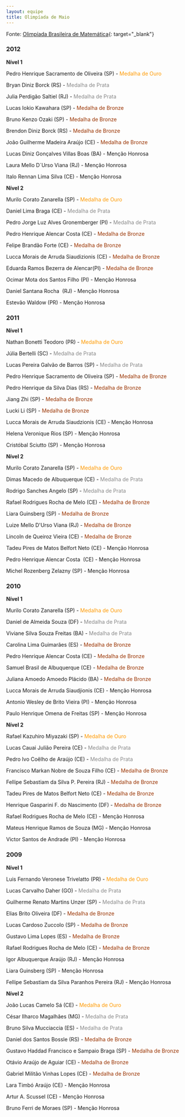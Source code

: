 ```yaml
--- 
layout: equipe
title: Olimpíada de Maio
---
```

Fonte: [Olimpíada Brasileira de Matemática][1]{: target="_blank"}

### 2012

  
**Nível 1**

Pedro Henrique Sacramento de Oliveira (SP) - <span style="color: #ff9900;">Medalha de Ouro</span>

Bryan Diniz Borck (RS) - <span style="color: #888888;">Medalha de Prata</span>

Julia Perdigão Saltiel (RJ) - <span style="color: #888888;">Medalha de Prata</span>

Lucas Iokio Kawahara (SP) - <span style="color: #993300;">Medalha de Bronze</span>

Bruno Kenzo Ozaki (SP) - <span style="color: #993300;">Medalha de Bronze</span>

Brendon Diniz Borck (RS) - <span style="color: #993300;">Medalha de Bronze</span>

João Guilherme Madeira Araújo (CE) - <span style="color: #993300;">Medalha de Bronze</span>

Lucas Diniz Gonçalves Villas Boas (BA) - Menção Honrosa

Laura Mello D´Urso Viana (RJ) - Menção Honrosa

Italo Rennan Lima Silva (CE) - Menção Honrosa

**Nível 2**

Murilo Corato Zanarella (SP) - <span style="color: #ff9900;">Medalha de Ouro</span>

Daniel Lima Braga (CE) - <span style="color: #888888;">Medalha de Prata</span>

Pedro Jorge Luz Alves Gronemberger (PI) - <span style="color: #888888;">Medalha de Prata</span>

Pedro Henrique Alencar Costa (CE) - <span style="color: #993300;">Medalha de Bronze</span>

Felipe Brandão Forte (CE) - <span style="color: #993300;">Medalha de Bronze</span>

Lucca Morais de Arruda Siaudizionis (CE) - <span style="color: #993300;">Medalha de Bronze</span>

Eduarda Ramos Bezerra de Alencar(PI) - <span style="color: #993300;">Medalha de Bronze</span>

Ocimar Mota dos Santos Filho (PI) - Menção Honrosa

Daniel Santana Rocha  (RJ) - Menção Honrosa

Estevão Waldow (PR) - Menção Honrosa

### 2011

  
**Nível 1**

Nathan Bonetti Teodoro (PR) - <span style="color: #ff9900;">Medalha de Ouro</span>

Júlia Bertelli (SC) - <span style="color: #888888;">Medalha de Prata</span>

Lucas Pereira Galvão de Barros (SP) - <span style="color: #888888;">Medalha de Prata</span>

Pedro Henrique Sacramento de Oliveira (SP) - <span style="color: #993300;">Medalha de Bronze</span>

Pedro Henrique da Silva Dias (RS) - <span style="color: #993300;">Medalha de Bronze</span>

Jiang Zhi (SP) - <span style="color: #993300;">Medalha de Bronze</span>

Lucki Li (SP) - <span style="color: #993300;">Medalha de Bronze</span>

Lucca Morais de Arruda Siaudzionis (CE) - Menção Honrosa

Helena Veronique Rios (SP) - Menção Honrosa

Cristóbal Sciutto (SP) - Menção Honrosa

**Nível 2**

Murilo Corato Zanarella (SP) - <span style="color: #ff9900;">Medalha de Ouro</span>

Dimas Macedo de Albuquerque (CE) - <span style="color: #888888;">Medalha de Prata</span>

Rodrigo Sanches Angelo (SP) - <span style="color: #888888;">Medalha de Prata</span>

Rafael Rodrigues Rocha de Melo (CE) - <span style="color: #993300;">Medalha de Bronze</span>

Liara Guinsberg (SP) - <span style="color: #993300;">Medalha de Bronze</span>

Luize Mello D\'Urso Viana (RJ) - <span style="color: #993300;">Medalha de Bronze</span>

Lincoln de Queiroz Vieira (CE) - <span style="color: #993300;">Medalha de Bronze</span>

Tadeu Pires de Matos Belfort Neto (CE) - Menção Honrosa

Pedro Henrique Alencar Costa  (CE) - Menção Honrosa

Michel Rozenberg Zelazny (SP) - Menção Honrosa

### 2010

  
**Nível 1**

Murilo Corato Zanarella (SP) - <span style="color: #ff9900;">Medalha de Ouro</span>

Daniel de Almeida Souza (DF) - <span style="color: #888888;">Medalha de Prata</span>

Viviane Silva Souza Freitas (BA) - <span style="color: #888888;">Medalha de Prata</span>

Carolina Lima Guimarães (ES) - <span style="color: #993300;">Medalha de Bronze</span>

Pedro Henrique Alencar Costa (CE) - <span style="color: #993300;">Medalha de Bronze</span>

Samuel Brasil de Albuquerque (CE) - <span style="color: #993300;">Medalha de Bronze</span>

Juliana Amoedo Amoedo Plácido (BA) - <span style="color: #993300;">Medalha de Bronze</span>

Lucca Morais de Arruda Siaudjionis (CE) - Menção Honrosa

Antonio Wesley de Brito Vieira (PI) - Menção Honrosa

Paulo Henrique Omena de Freitas (SP) - Menção Honrosa

**Nível 2**

Rafael Kazuhiro Miyazaki (SP) - <span style="color: #ff9900;">Medalha de Ouro</span>

Lucas Cauai Julião Pereira (CE) - <span style="color: #888888;">Medalha de Prata</span>

Pedro Ivo Coêlho de Araújo (CE) - <span style="color: #888888;">Medalha de Prata</span>

Francisco Markan Nobre de Souza Filho (CE) - <span style="color: #993300;">Medalha de Bronze</span>

Fellipe Sebastiam da Silva P. Pereira (RJ) - <span style="color: #993300;">Medalha de Bronze</span>

Tadeu Pires de Matos Belfort Neto (CE) - <span style="color: #993300;">Medalha de Bronze</span>

Henrique Gasparini F. do Nascimento (DF) - <span style="color: #993300;">Medalha de Bronze</span>

Rafael Rodrigues Rocha de Melo (CE) - Menção Honrosa

Mateus Henrique Ramos de Souza (MG) - Menção Honrosa

Victor Santos de Andrade (PI) - Menção Honrosa

### 2009

  
**Nível 1**

Luis Fernando Veronese Trivelatto (PR) - <span style="color: #ff9900;">Medalha de Ouro</span>

Lucas Carvalho Daher (GO) - <span style="color: #888888;">Medalha de Prata</span>

Guilherme Renato Martins Unzer (SP) - <span style="color: #888888;">Medalha de Prata</span>

Elias Brito Oliveira (DF) - <span style="color: #993300;">Medalha de Bronze</span>

Lucas Cardoso Zuccolo (SP) - <span style="color: #993300;">Medalha de Bronze</span>

Gustavo Lima Lopes (ES) - <span style="color: #993300;">Medalha de Bronze</span>

Rafael Rodrigues Rocha de Melo (CE) - <span style="color: #993300;">Medalha de Bronze</span>

Igor Albuquerque Araújo (RJ) - Menção Honrosa

Liara Guinsberg (SP) - Menção Honrosa

Fellipe Sebastiam da Silva Paranhos Pereira (RJ) - Menção Honrosa

**Nível 2**

João Lucas Camelo Sá (CE) - <span style="color: #ff9900;">Medalha de Ouro</span>

César Ilharco Magalhães (MG) - <span style="color: #888888;">Medalha de Prata</span>

Bruno Silva Mucciaccia (ES) - <span style="color: #888888;">Medalha de Prata</span>

Daniel dos Santos Bossle (RS) - <span style="color: #993300;">Medalha de Bronze</span>

Gustavo Haddad Francisco e Sampaio Braga (SP) - <span style="color: #993300;">Medalha de Bronze</span>

Otávio Araújo de Aguiar (CE) - <span style="color: #993300;">Medalha de Bronze</span>

Gabriel Militão Vinhas Lopes (CE) - <span style="color: #993300;">Medalha de Bronze</span>

Lara Timbó Araújo (CE) - Menção Honrosa

Artur A. Scussel (CE) - Menção Honrosa

Bruno Ferri de Moraes (SP) - Menção Honrosa



[1]: http://www.obm.org.br/opencms/competicoes/internacionais/olimp_maio.html "OBM"
